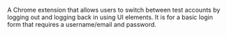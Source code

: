 A Chrome extension that allows users to switch between test accounts by logging out and logging back in using UI elements. It is for a basic login form that requires a username/email and password. 
